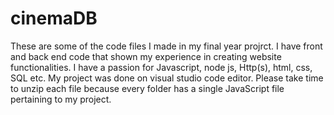 # cinemaDB
These are some of the code files I made in my final year projrct. I have front and back end code that  shown my experience in creating website functionalities. I have a passion for Javascript, node js, Http(s), html, css, SQL etc. My project was done on visual studio code editor. Please take time to unzip each file because every folder has a single JavaScript file pertaining to my project.  
